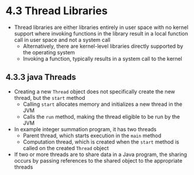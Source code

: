 # 4.3 Thread Libraries

* Thread libraries are either libraries entirely in user space with no kernel support where invoking functions in the library result in a local function call in user space and not a system call
  * Alternatively, there are kernel-level libraries directly supported by the operating system
  * Invoking a function, typically results in a system call to the kernel
  
## 4.3.3 java Threads

* Creating a new `Thread` object does not specifically create the new thread, but the `start` method
  * Calling `start` allocates memory and initializes a new thread in the JVM
  * Calls the `run` method, making the thread eligible to be run by the JVM
* In example integer summation program, it has two threads
  * Parent thread, which starts execution in the `main` method
  * Computation thread, which is created when the `start` method is called on the created `Thread` object
* If two or more threads are to share data in a Java program, the sharing occurs by passing references to the shared object to the appropriate threads
